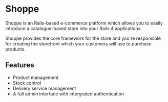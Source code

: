 # Shoppe

Shoppe is an Rails-based e-commerce platform which allows you to easily introduce a
catalogue-based store into your Rails 4 applications. 

Shoppe provides the core framework for the store and you're responsible for creating
the storefront which your customers will use to purchase products.

## Features

* Product management
* Stock control
* Delivery service management
* A full admin interface with intergrated authentication
